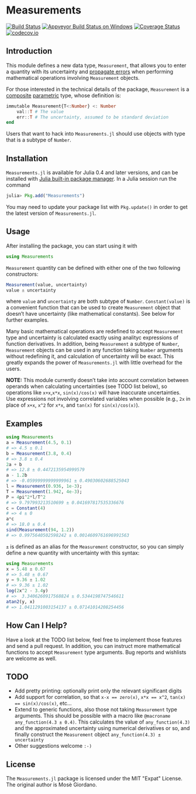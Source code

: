 # Measurements

[![Build Status](https://travis-ci.org/giordano/Measurements.jl.svg?branch=master)](https://travis-ci.org/giordano/Measurements.jl) [![Appveyor Build Status on Windows](https://ci.appveyor.com/api/projects/status/u8mg5dlhyb1vjcpe?svg=true)](https://ci.appveyor.com/project/giordano/measurements-jl) [![Coverage Status](https://coveralls.io/repos/github/giordano/Measurements.jl/badge.svg?branch=master)](https://coveralls.io/github/giordano/Measurements.jl?branch=master) [![codecov.io](https://codecov.io/github/giordano/Measurements.jl/coverage.svg?branch=master)](https://codecov.io/github/giordano/Measurements.jl?branch=master)

Introduction
------------

This module defines a new data type, `Measurement`, that allows you to enter a
quantity with its uncertainty and
[propagate errors](https://en.wikipedia.org/wiki/Propagation_of_uncertainty)
when performing mathematical operations involving `Measurement` objects.

For those interested in the technical details of the package, `Measurement` is a
[composite](http://docs.julialang.org/en/stable/manual/types/#composite-types)
[parametric](http://docs.julialang.org/en/stable/manual/types/#man-parametric-types)
type, whose definition is:

``` julia
immutable Measurement{T<:Number} <: Number
    val::T # The value
    err::T # The uncertainty, assumed to be standard deviation
end
```

Users that want to hack into `Measurements.jl` should use objects with type that
is a subtype of `Number`.

Installation
------------

`Measurements.jl` is available for Julia 0.4 and later versions, and can be
installed with
[Julia built-in package manager](http://docs.julialang.org/en/stable/manual/packages/).
In a Julia session run the command

```julia
julia> Pkg.add("Measurements")
```

You may need to update your package list with `Pkg.update()` in order to get the
latest version of `Measurements.jl`.

Usage
-----

After installing the package, you can start using it with

```julia
using Measurements
```

`Measurement` quantity can be defined with either one of the two following
constructors:

``` julia
Measurement(value, uncertainty)
value ± uncertainty
```

where `value` and `uncertainty` are both subtype of `Number`.  `Constant(value)`
is a convenient function that can be used to create `Measurement` object that
doesn’t have uncertainty (like mathematical constants).  See below for further
examples.

Many basic mathematical operations are redefined to accept `Measurement` type
and uncertainty is calculated exactly using analityc expressions of function
derivatives.  In addition, being `Measurement` a subtype of `Number`,
`Measurement` objects can be used in any function taking `Number` arguments
without redefining it, and calculation of uncertainty will be exact.  This
greatly expands the power of `Measurements.jl` with little overhead for the
users.

**NOTE:** This module currently doesn’t take into account correlation between
operands when calculating uncertainties (see TODO list below), so operations
like `x+x`,`x*x`, `sin(x)/cos(x)` will have inaccurate uncertainties.  Use
expressions not involving correlated variables when possible (e.g., `2x` in
place of `x+x`, `x^2` for `x*x`, and `tan(x)` for `sin(x)/cos(x)`).

Examples
--------

``` julia
using Measurements
a = Measurement(4.5, 0.1)
# => 4.5 ± 0.1
b = Measurement(3.8, 0.4)
# => 3.8 ± 0.4
2a + b
# => 12.8 ± 0.4472135954999579
a - 1.2b
# => -0.05999999999999961 ± 0.49030602688525043
l = Measurement(0.936, 1e-3);
T = Measurement(1.942, 4e-3);
P = 4pi^2*l/T^2
# => 9.797993213510699 ± 0.041697817535336676
c = Constant(4)
# => 4 ± 0
a*c
# => 18.0 ± 0.4
sind(Measurement(94, 1.2))
# => 0.9975640502598242 ± 0.0014609761696991563
```

`±` is defined as an alias for the `Measurement` constructor, so you can simply
define a new quantity with uncertainty with this syntax:

``` julia
using Measurements
x = 5.48 ± 0.67
# => 5.48 ± 0.67
y = 9.36 ± 1.02
# => 9.36 ± 1.02
log(2x^2 - 3.4y)
# =>  3.3406260917568824 ± 0.5344198747546611
atan2(y, x)
# => 1.0411291003154137 ± 0.07141014208254456
```

How Can I Help?
---------------

Have a look at the TODO list below, feel free to implement those features and
send a pull request.  In addition, you can instruct more mathematical functions
to accept `Measurement` type arguments.  Bug reports and wishlists are welcome
as well.

TODO
----

* Add pretty printing: optionally print only the relevant significant digits
* Add support for correlation, so that `x-x == zero(x)`, `x*x == x^2`, `tan(x)
  == sin(x)/cos(x)`, etc...
* Extend to generic functions, also those not taking `Measurement` type
  arguments.  This should be possible with a macro like `@macroname
  any_function(4.3 ± 0.4)`.  This calculates the value of `any_function(4.3)`
  and the approximated uncertainty using numerical derivatives or so, and
  finally construct the `Measurement` object `any_function(4.3) ± uncertainty`
* Other suggestions welcome `:-)`

License
-------

The `Measurements.jl` package is licensed under the MIT "Expat" License.  The
original author is Mosè Giordano.

